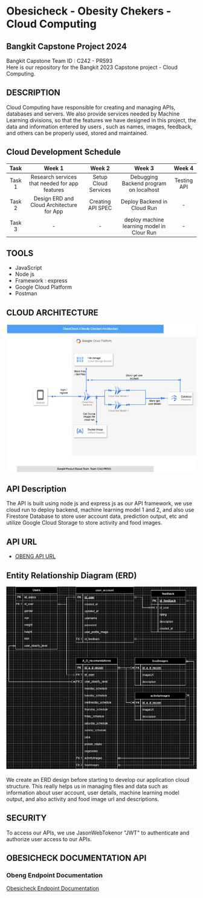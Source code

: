 # Obesicheck - Obesity Chekers - Cloud Computing
## Bangkit Capstone Project 2024

Bangkit Capstone Team ID : C242 - PR593 <br>
Here is our repository for the Bangkit 2023 Capstone project - Cloud Computing.

## DESCRIPTION
Cloud Computing have responsible for creating and managing APIs, databases and servers. We also provide services needed by Machine Learning divisions, so that the features we have designed in this project, the data and information entered by users , such as names, images, feedback, and others can be properly used, stored and maintained.

## Cloud Development Schedule
|  Task  |     Week 1     |       Week 2        |            Week 3          |           Week 4          |
| :----: | :------------: | :-----------------: | :------------------------: |:------------------------: |
| Task 1 | Research services that needed for app features   | Setup Cloud Services      | Debugging Backend program on localhost  | Testing API  |
| Task 2 | Design ERD and Cloud Architecture for App | Creating API SPEC | Deploy Backend in Cloud Run             | -             |
| Task 3 |       -         | - |     deploy machine learning model in Clour Run     |   -       |

## TOOLS
- JavaScript
- Node js
- Framework : express
- Google Cloud Platform
- Postman


## CLOUD ARCHITECTURE
![OsicheckCloudArchitecture](https://github.com/adrielgian99/Bangkit-Capstone-C242-PR593/blob/b936fe0b18f337f859c5d695fb800e414844927e/assets/Obesicheck%20cloud%20architecture.jpg)

## API Description
The API is built using node js and express js as our API framework, we use cloud run to deploy backend, machine learning model 1 and 2, and also use Firestore Database to store user account data, prediction output, etc and utilize Google Cloud Storage to store activity and food images.
<br>
## API URL
- [OBENG API URL](https://obengapi-k7gfgy6coq-et.a.run.app)<br>

## Entity Relationship Diagram (ERD)
![Entity Relationship Diagram (ERD)](https://github.com/adrielgian99/Bangkit-Capstone-C242-PR593/blob/37c7ca53545d8624956285487c6252d10b665478/assets/Obesicheck%20ERD-Page-1.jpg)
<br>
<br>
We create an ERD design before starting to develop our application cloud structure. This really helps us in managing files and data such as information about user account, user details, machine learning model output, and also activity and food image url and descriptions.

## SECURITY
To access our APIs, we use JasonWebTokenor "JWT" to authenticate and authorize user access to our APIs.

## <a name="docum"></a>OBESICHECK DOCUMENTATION API
### Obeng Endpoint Documentation 
[Obesicheck Endpoint Documentation](https://documenter.getpostman.com/view/31276058/2sAYBbdox5)
